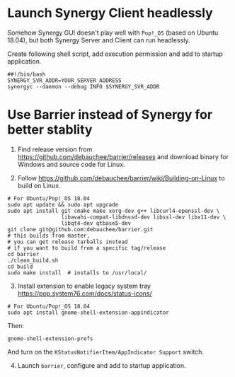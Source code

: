 # Launch Synergy Client headlessly
Somehow Synergy GUI doesn't play well with `Pop!_OS` (based on Ubuntu 18.04), but both Synergy Server and Client can run headlessly.

Create following shell script, add execution permission and add to startup application.
```
##!/bin/bash
SYNERGY_SVR_ADDR=YOUR_SERVER_ADDRESS
synergyc --daemon --debug INFO $SYNERGY_SVR_ADDR
```

# Use Barrier instead of Synergy for better stablity
1. Find release version from https://github.com/debauchee/barrier/releases and download binary for Windows and source code for Linux.

2. Follow https://github.com/debauchee/barrier/wiki/Building-on-Linux to build on Linux.
```
# For Ubuntu/Pop!_OS 18.04
sudo apt update && sudo apt upgrade
sudo apt install git cmake make xorg-dev g++ libcurl4-openssl-dev \
                 libavahi-compat-libdnssd-dev libssl-dev libx11-dev \
                 libqt4-dev qtbase5-dev
git clone git@github.com:debauchee/barrier.git
# this builds from master,
# you can get release tarballs instead
# if you want to build from a specific tag/release
cd barrier
./clean_build.sh
cd build
sudo make install  # installs to /usr/local/ 
```

3. Install extension to enable legacy system tray https://pop.system76.com/docs/status-icons/
```
# For Ubuntu/Pop!_OS 18.04
sudo apt install gnome-shell-extension-appindicator
```
Then:
```
gnome-shell-extension-prefs
```
And turn on the `KStatusNotifierItem/AppIndicator Support` switch.

4. Launch `barrier`, configure and add to startup application.
